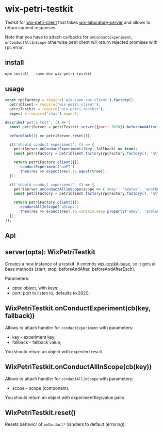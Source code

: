 # wix-petri-testkit

Testkit for [wix-petri-client](../wix-petri-client) that fakes [wix-laboratory-server](https://github.com/wix-private/wix-petri/tree/master/wix-laboratory-server) and allows to return canned responses.

Note that you have to attach callbacks for `onConductExperiment`, `onConductAllInScope` otherwise petri client will return rejected promises with rpc error.

## install

```js
npm install --save-dev wix-petri-testkit
```

## usage

```js
const rpcFactory = require('wix-json-rpc-client').factory(),
  petriClient = require('wix-petri-client'),
  petriTestkit = require('wix-petri-testkit'),
  expect = require('chai').expect;

describe('petri test', () => {
  const petriServer = petriTestkit.server({port: 3020}).beforeAndAfter();

  beforeEach(() => petriServer.reset());

  it('should conduct experiment', () => {
    petriServer.onConductExperiment((key, fallback) => true);
	const petriFactory = petriClient.factory(rpcFactory.factory(), 'http://localhost:3020');

    return petriFactory.client({})
	  .conductExperiment('anFT')
	  .then(res => expect(res).to.equal(true));
  });

  it('should conduct experiment', () => {
    petriServer.onConductAllInScope(scope => {'aKey': 'aValue', 'anotherKey': 'anotherValue'}});
	const petriFactory = petriClient.factory(rpcFactory.factory(), 'http://localhost:3020');

    return petriFactory.client({})
	  .conductAllInScope('aScope')
	  .then(res => expect(res).to.contain.deep.property('aKey', 'aValue'));
  });
});
```

## Api

## server(opts): WixPetriTestkit
Creates a new instance of a testkit. It extends [wix-testkit-base](../../testing/wix-testkit-base), so it gets all base methods (start, stop, beforeAndAfter, beforeAndAfterEach).

Parameters:
 - opts: object, with keys:
  - port: port to listen to, defaults to 3020;

## WixPetriTestkit.onConductExperiment(cb(key, fallback))
Allows to attach handler for `conductExperiment` with parameters:
 - key - experiment key;
 - fallback - fallback value;

You should return an object with expected result.

## WixPetriTestkit.onConductAllInScope(cb(key))
Allows to attach handler for `conductAllInScope` with parameters:
 - scope - scope (component).

You should return an object with experimentKey/value pairs.

## WixPetriTestkit.reset()
Resets behavior of `onConduct*` handlers to default (erroring).